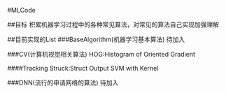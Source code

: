 #MLCode

##目标
积累机器学习过程中的各种常见算法，对常见的算法自己实现加强理解

##目前实现的List
###BaseAlgorithm(机器学习基本算法)
待加入

###CV(计算机视觉相关算法)
HOG:Histogram of Oriented Gradient

####Tracking
Struck:Struct Output SVM with Kernel

###DNN(流行的申请网络的算法)
待加入

